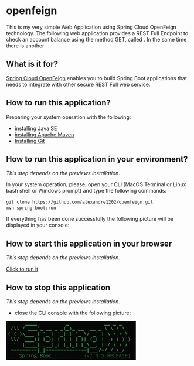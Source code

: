 # openfeign
This is my very simple Web Application using Spring Cloud OpenFeign technology.
The following web application provides a REST Full Endpoint to check an account balance using the method GET, called . In the same time there is another

## What is it for?
[Spring Cloud OpenFeign](https://cloud.spring.io/spring-cloud-openfeign/reference/html/) enables you to build Spring Boot applications that needs to integrate with other secure REST Full web service.

## How to run this application?
Preparing your system operation with the following:
* [installing Java SE](https://docs.oracle.com/javase/8/docs/technotes/guides/install/install_overview.html)
* [installing Apache Maven](https://maven.apache.org/install.html)
* [Installing Git](https://github.com/git-guides/install-git)

## How to run this application in your environment?
*This step depends on the previews installation.*

In your system operation, please, open your CLI (MacOS Terminal or Linux bash shell or Windows prompt) and type the following commands:
```
git clone https://github.com/alexandre1202/openfeign.git
mvn spring-boot:run
```
If everything has been done successfully the following picture will be displayed in your console:


## How to start this application in your browser
*This step depends on the previews installation.*

[Click to run it](http://localhost:8080/openfeign-get-account-balance)

## How to stop this application
*This step depends on the previews installation.*

- close the CLI console with the following picture:

![image](src/main/resources/static/springboot-console-output.jpeg)

